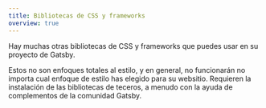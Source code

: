 ```yaml
---
title: Bibliotecas de CSS y frameworks
overview: true
---
```

Hay muchas otras bibliotecas de CSS y frameworks que puedes usar en su proyecto de Gatsby.

Estos no son enfoques totales al estilo, y en general, no funcionarán no importa cual enfoque de estilo has elegido para su websitio. Requieren la instalación de las bibliotecas de teceros, a menudo con la ayuda de complementos de la comunidad Gatsby.

<GuideList slug={props.slug} />
